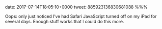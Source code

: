 date: 2017-07-14T18:05:10+0000
tweet: 885923136830681088
%%%

Oops: only just noticed I’ve had Safari JavaScript turned off on my iPad for several days. Enough stuff works that I could do this more.
